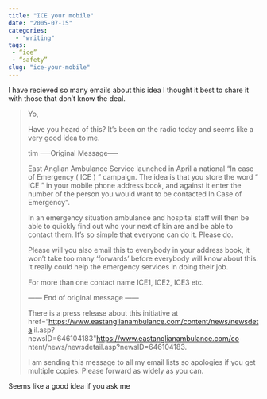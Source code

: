```yaml
---
title: "ICE your mobile"
date: "2005-07-15"
categories: 
  - "writing"
tags:
 - “ice”
 - “safety”
slug: "ice-your-mobile"
---
```


I have recieved so many emails about this idea I thought it best to share it with those that don’t know the deal.

> Yo,
> 
> Have you heard of this? It’s been on the radio today and seems like a very good idea to me.
> 
> tim —–Original Message—–
> 
> East Anglian Ambulance Service launched in April a national “In case of Emergency ( ICE ) ” campaign. The idea is that you store the word “ ICE ” in your mobile phone address book, and against it enter the number of the person you would want to be contacted In Case of Emergency".
> 
> In an emergency situation ambulance and hospital staff will then be able to quickly find out who your next of kin are and be able to contact them. It’s so simple that everyone can do it. Please do.
> 
> Please will you also email this to everybody in your address book, it won’t take too many ‘forwards’ before everybody will know about this. It really could help the emergency services in doing their job.
> 
> For more than one contact name ICE1, ICE2, ICE3 etc.
> 
> —— End of original message ——
> 
> There is a press release about this initiative at href=“https://www.eastanglianambulance.com/content/news/newsdeta il.asp?newsID=646104183"https://www.eastanglianambulance.com/co ntent/news/newsdetail.asp?newsID=646104183.
> 
> I am sending this message to all my email lists so apologies if you get multiple copies. Please forward as widely as you can.

Seems like a good idea if you ask me
